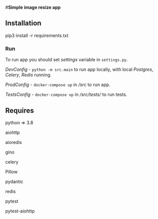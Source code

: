 #**Simple image resize app**

## Installation

pip3 install -r requirements.txt

### Run

To run app you should set _settings_ variable in `settings.py`.

_DevConfig_ - `python -m src.main` to run app locally, with local _Postgres_, _Celery_, _Redis_ running.

_ProdConfig_ - `docker-compose up` in _/src_ to run app.

_TestsConfig_ - `docker-compose up` in _/src/tests/_ to run tests.

## Requires

python => 3.8

aiohttp

aioredis

gino

celery

Pillow

pydantic

redis

pytest

pytest-aiohttp
